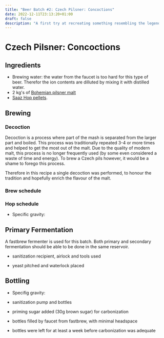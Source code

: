 ```yaml
---
title: "Beer Batch #2: Czech Pilsner: Concoctions"
date: 2022-12-11T23:13:20+01:00
draft: false
description: "A first try at recreating something resembling the legendary pils."
---
```


# Czech Pilsner: Concoctions

## Ingredients

- Brewing water: the water from the faucet is too hard for this type of beer. Therefor the ion contents are dilluted by mixing it with distilled water.
- 2 kg's of [Bohemian pilsner malt](https://brouwland.com/nl/mout/2043-bohemian-pilsner-mout-weyermann-3-5-ebc-5-kg.html)
- [Saaz Hop pellets](https://brouwland.com/nl/hop/19623-hopkorrels-saaz-100-g-de.html).

## Brewing

### Decoction

Decoction is a process where part of the mash is separated from the larger part and boiled. 
This process was traditionally repeated 3-4 or more times and helped to get the most out of the malt. 
Due to the quality of modern malt, this process is no longer frequently used (by some even considered a waste of time and energy). 
To brew a Czech pils however, it would be a shame to forego this process.

Therefore in this recipe a single decoction was performed, to honour the tradition and hopefully enrich the flavour of the malt. 

### Brew schedule

### Hop schedule

- Specific gravity: 

## Primary Fermentation

A fastbrew fermenter is used for this batch. Both primary and secondary fermentation should be able to be done in the same reservoir.

- sanitization recipient, airlock and tools used
<!-- (- *SafCider* yeast activated prior to adding to the pressed apple juice) -->
- yeast pitched and waterlock placed

## Bottling

- Specifig gravity:

- sanitization pump and bottles
- priming sugar added (30g brown sugar) for carbonization
- bottles filled by faucet from fastbrew, with minimal headspace
- bottles were left for at least a week before carbonization was adequate

<!-- ## Taste


## Recommendations future
-->
